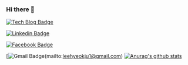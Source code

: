 ### Hi there 👋
 [![Tech Blog Badge](http://img.shields.io/badge/-Tech%20blog-black?style=flat-square&logo=github&link=https://fada2020.github.io/)](https://fada2020.github.io/)
	
  [![Linkedin Badge](https://img.shields.io/badge/-LinkedIn-blue?style=flat-square&logo=Linkedin&logoColor=white&link=https://www.linkedin.com/in/ju-hyeok-48750b193/)](https://www.linkedin.com/in/ju-hyeok-48750b193/)
	
	
  [![Facebook Badge](https://img.shields.io/badge/facebook-1877f2?style=flat-square&logo=facebook&logoColor=white&link=https://www.facebook.com/zzsza)](https://www.facebook.com/100079903582838)
	
	
  [![Gmail Badge](https://img.shields.io/badge/Gmail-d14836?style=flat-square&logo=Gmail&logoColor=white&link=mailto:leehyeokju1@gmail.com)(mailto:leehyeokju1@gmail.com)
	 [![Anurag's github stats](https://github-readme-stats.vercel.app/api?username=fada2020)](https://github.com/anuraghazra/github-readme-stats)
<!--
**fada2020/fada2020** is a ✨ _special_ ✨ repository because its `README.md` (this file) appears on your GitHub profile.

Here are some ideas to get you started:

- 🔭 I’m currently working on ...
- 🌱 I’m currently learning ...
- 👯 I’m looking to collaborate on ...
- 🤔 I’m looking for help with ...
- 💬 Ask me about ...
- 📫 How to reach me: ...
- 😄 Pronouns: ...
- ⚡ Fun fact: ...
-->
